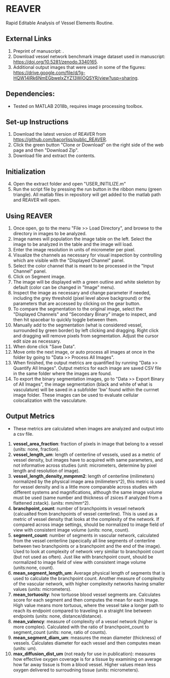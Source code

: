 # REAVER
Rapid Editable Analysis of Vessel Elements Routine.

## External Links
1. Preprint of manuscript: .
2. Download vessel network benchmark image dataset used in manuscript: https://doi.org/10.5281/zenodo.3340165.
3. Additional output images that were used in some of the figures: https://drive.google.com/file/d/1g-HQW14lRk6NmEGbweIxZYZ13WiOQSYR/view?usp=sharing.

## Dependencies:
* Tested on MATLAB 2018b, requires image processing toolbox.

## Set-up Instructions
1. Download the latest version of REAVER from https://github.com/bacorliss/public_REAVER.
2. Click the green button "Clone or Download" on the right side of the web page and then "Download Zip".
3. Download file and extract the contents.

## Initialization
4. Open the extract folder and open "USER_INITILIZE.m"
5. Run the script file by pressing the run button in the ribbon menu (green triangle). All matlab files in repository will get added to the matlab path and REAVER will open.

## Using REAVER
1. Once open, go to the menu "File >> Load Directory", and browse to the directory in images to be analyzed.
2. Image names will population the image table on the left. Select the image to be analyzed in the table and the image will load.
3. Enter the image resolution in units of micrometer per pixel.
3. Visualize the channels as necessary for visual inspection by controlling which are visible with the "Displayed Channel" panel.
5. Select the color channel that is meant to be processed in the "Input Channel" panel.
6. Click on Segment image.
7. The image will be displayed with a green outline and white skeleton by default (color can be changed in "Image" menu).
8. Inspect the image as necessary and change parameter if needed, including the grey threshold (pixel level above background) or the parameters that are accessed by clicking on the gear button.
9. To compare the segmentation to the original image, select the "Displayed Channels" and "Secondary Binary" image to inspect, and then hit spacebar to quickly toggle between them.
10. Manually add to the segmentation (what is considered vessel, surrounded by green border) by left clicking and dragging. Right click and dragging will remove pixels from segmentation. Adjust the cursor edit size as necessary.
11. When done click "Save Data".
12. Move onto the next image, or auto process all images at once in the folder by going to "Data >> Process All Images".
13. When finished, the output metrics are quantified by running "Data >> Quantify All Images". Output metrics for each image are saved CSV file in the same folder where the images are found.
14. To export the binary segmentation images, go to "Data >> Export Binary of All Images", the image segmentation (black and white of what is vasculature) will be saved in a subfolder 'bw' found within the currnet image folder. These images can be used to evaluate cellular colocalization with the vasculature.


## Output Metrics
* These metrics are calculated when images are analyzed and output into a csv file.
1. **vessel_area_fraction**: fraction of pixels in image that belong to a vessel (units: none, fraction).
2. **vessel_length_um**:  length of centerline of vessels, used as a metric of vessel density, but images have to acquired with same parameters, and not informative across studies (unit: micrometers, determine by pixel length and resolution of image).
3. **vessel_length_density_mmpmm2**: length of centerline (milimeters) normalized by the physical image area (milimeters^2), this metric is used for vessel density and is a little more comparable across studies with different systems and magnifications, although the same image volume must be used (same number and thickness of zsices if analyzed from a flattened zstack). (units: mm/mm^2).
4. **branchpoint_count**: number of branchpoints in vessel network (calcualted from branchpoints of vessel centerline). This is used as a metric of vessel density that looks at the complexity of the network. If compared across image settings, should be normalized to image field of view with consistent image volume (units: none, count).
5. **segment_count**: number of segments in vascular network, calculated from the vessel centerline (specically all line segments of centerline between two branchpoints or a branchpoint and the end of the image). Used to look at complexity of network very similiar to branchpoint count (but not used as often). Just like with branchpoint count, should be normalized to image field of view with consistent image volume (units:none, count).
6. **mean_segment_length_um**: Average physical length of segments that is used to calculate the branchpoint count. Another measure of complexity of the vascular network, with higher complexity networks having smaller values (units: micrometers).
7. **mean_tortuosity**: how tortuose blood vessel segments are. Calculates score for each segment and then computes the mean for each image. High value means more tortuous, where the vessel take a longer path to reach its endpoint compared to traveling in a straight line between endpoints (units: none, distance/distance).
8. **mean_valency**: measure of complexity of a vessel network (higher is more complex). Calculated with the ratio of branchpoint_count to segment_count (units: none, ratio of counts).
9. **mean_segment_diam_um**: measures the mean diameter (thickness) of vessels. Calculates diameter for each vessel and then computes mean (units: um).
10. **max_diffusion_dist_um** (not ready for use in publication): measures how effective oxygen coverage is for a tissue by examining on average how far away tissue is from a blood vessel. Higher values mean less oxygen delivered to surroudning tissue (units: micrometers).
